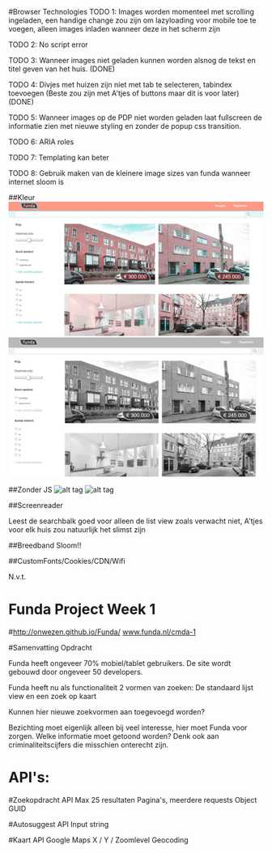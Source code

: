 #Browser Technologies
TODO 1: Images worden momenteel met scrolling ingeladen, een handige change zou zijn om lazyloading voor mobile toe te voegen, alleen images inladen wanneer deze in het scherm zijn

TODO 2: No script error

TODO 3: Wanneer images niet geladen kunnen worden alsnog de tekst en titel geven van het huis. (DONE)

TODO 4: Divjes met huizen zijn niet met tab te selecteren, tabindex toevoegen (Beste zou zijn met A'tjes of buttons maar dit is voor later)(DONE)

TODO 5: Wanneer images op de PDP niet worden geladen laat fullscreen de informatie zien met nieuwe styling en zonder de popup css transition.

TODO 6: ARIA roles

TODO 7: Templating kan beter

TODO 8: Gebruik maken van de kleinere image sizes van funda wanneer internet sloom is


##Kleur
![alt tag](color.jpg)
![alt tag](constrast.png)

##Zonder JS
![alt tag](layout.png)
![alt tag](geenjs.jpg)

##Screenreader

Leest de searchbalk goed voor alleen de list view zoals verwacht niet, A'tjes voor elk huis zou natuurlijk het slimst zijn

##Breedband
Sloom!!


##CustomFonts/Cookies/CDN/Wifi 

N.v.t.



# Funda Project Week 1
#http://onwezen.github.io/Funda/
www.funda.nl/cmda-1

#Samenvatting Opdracht

Funda heeft ongeveer 70% mobiel/tablet gebruikers.
De site wordt gebouwd door ongeveer 50 developers.

Funda heeft nu als functionaliteit 2 vormen van zoeken:
De standaard lijst view en een zoek op kaart

Kunnen hier nieuwe zoekvormen aan toegevoegd worden?

Bezichting moet eigenlijk alleen bij veel interesse, hier moet Funda voor zorgen.
Welke informatie moet getoond worden? Denk ook aan criminaliteitscijfers die misschien onterecht zijn.


# API's:

#Zoekopdracht API
Max 25 resultaten
Pagina's, meerdere requests
Object GUID

#Autosuggest API
Input string

#Kaart API
Google Maps
X / Y / Zoomlevel
Geocoding

